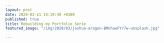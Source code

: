 ```yaml
---
layout: post
date: 2020-03-21 14:19:49 +0100
published: true
title: Rebuilding my Portfolio Serie
featured_image: "/img/2020/03/joshua-aragon-BMnhuwFYr7w-unsplash.jpg"

---
```

